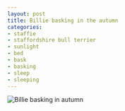 ```yaml
---
layout: post
title: Billie basking in the autumn
categories:
- staffie
- staffordshire bull terrier
- sunlight
- bed
- bask
- basking
- sleep
- sleeping
---
```

![Billie basking in autumn](http://farm9.staticflickr.com/8170/8069903576_aa49b29b1e_h.jpg)
